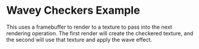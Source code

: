 Wavey Checkers Example
======================

This uses a framebuffer to render to a texture to pass into the next rendering operation. The first render will create the checkered texture, and the second will use that texture and apply the wave effect.